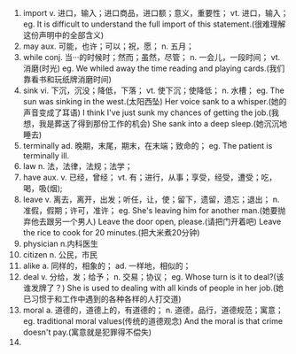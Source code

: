 1. import
    v. 进口，输入；进口商品，进口额；意义，重要性；
    vt. 进口，输入；
    eg.
        It is difficult to understand the full import of this statement.(很难理解这份声明中的全部含义)
2. may
    aux. 可能，也许；可以；祝，愿；
    n. 五月；
3. while
    conj. 当···的时候时；然而；虽然，尽管；
    n. 一会儿，一段时间；
    vt. 消磨(时光)
    eg.
        We whiled away the time reading and playing cards.(我们靠看书和玩纸牌消磨时间)
4. sink
    vi. 下沉，沉没；降低，下落；
    vt. 使下沉；使降低；
    n. 水槽；
    eg.
        The sun was sinking in the west.(太阳西坠)
        Her voice sank to a whisper.(她的声音变成了耳语)
        I think I've just sunk my chances of getting the job.(我想，我是葬送了得到那份工作的机会)
        She sank into a deep sleep.(她沉沉地睡去)
5. terminally
    ad. 晚期，末尾，期末，在末端；致命的；
    eg.
        The patient is terminally ill.
6. law
    n. 法，法律，法规；法学；
7. have
    aux. v. 已经，曾经；
    vt. 有；进行，从事；享受，经受，遭受；吃，喝，吸(烟);
8. leave
    v. 离去，离开，出发；听任，让，使；留下，遗留，遗忘；退出；
    n. 准假，假期；许可，准许；
    eg.
        She's leaving him for another man.(她要抛弃他去跟另一个男人)
        Leave the door open, please.(请把门开着吧)
        Leave the rice to cook for 20 minutes.(把大米煮20分钟)
9. physician
    n.内科医生
10. citizen
    n. 公民，市民
11. alike
    a. 同样的，相象的；
    ad. 一样地，相似的；
12. deal
    v. 分给，发；给予；
    n. 交易；协议；
    eg.
        Whose turn is it to deal?(该谁发牌了？)
        She is used to dealing with all kinds of people in her job.(她已习惯于和工作中遇到的各种各样的人打交道)
13. moral
    a. 道德的，道德上的，有道德的；
    n. 道德，品行，道德规范；寓意；
    eg.
        traditional moral values(传统的道德观念)
        And the moral is that crime doesn't pay.(寓意就是犯罪得不偿失)
14. 